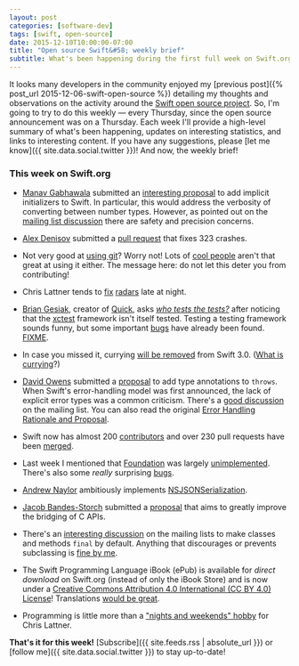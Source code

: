 ```yaml
---
layout: post
categories: [software-dev]
tags: [swift, open-source]
date: 2015-12-10T10:00:00-07:00
title: "Open source Swift&#58; weekly brief"
subtitle: What's been happening during the first full week on Swift.org?
---
```


It looks many developers in the community enjoyed my [previous post]({% post_url 2015-12-06-swift-open-source %}) detailing my thoughts and observations on the activity around the [Swift open source project](https://swift.org). So, I'm going to try to do this weekly &mdash; every Thursday, since the open source announcement was on a Thursday. Each week I'll provide a high-level summary of what's been happening, updates on interesting statistics, and links to interesting content. If you have any suggestions, please [let me know]({{ site.data.social.twitter }})! And now, the weekly brief!

<!--excerpt-->

### This week on Swift.org

- [Manav Gabhawala](https://twitter.com/ManavGabhawala) submitted an [interesting proposal](https://github.com/apple/swift-evolution/pull/37) to add implicit initializers to Swift. In particular, this would address the verbosity of converting between number types. However, as pointed out on the [mailing list discussion](https://lists.swift.org/pipermail/swift-evolution/2015-December/000352.html) there are safety and precision concerns.

- [Alex Denisov](https://twitter.com/1101_debian) submitted a [pull request](https://github.com/apple/swift/pull/295) that fixes 323 crashes.

- Not very good at [using git](https://github.com/apple/swift-evolution/pull/39)? Worry not! Lots of [cool people](https://github.com/apple/swift-evolution/pull/34#issuecomment-162693826) aren't that great at using it either. The message here: do not let this deter you from contributing!

- Chris Lattner tends to [fix](https://github.com/apple/swift/commit/4ebb461d634964f0399d63b3264d4090451c77fd) [radars](https://github.com/apple/swift/commit/5dded3f3523e9bd6ea45d0b6ffe5068a59d03a3f) late at night.

- [Brian Gesiak](https://twitter.com/modocache), creator of [Quick](https://github.com/Quick/Quick), asks [*who tests the tests?*](https://lists.swift.org/pipermail/swift-corelibs-dev/2015-December/000018.html) after noticing that the [xctest](https://github.com/apple/swift-corelibs-xctest) framework isn't itself tested. Testing a testing framework sounds funny, but some important [bugs](https://github.com/apple/swift-corelibs-xctest/commit/ce4c98bc58763d49db474703d005ba9c479cac3a) have already been found. [FIXME](https://github.com/apple/swift/blob/b53ff3b58053407f380d09770d2e2069e02d6ff5/utils/build-script-impl#L1957).

- In case you missed it, currying [will be removed](https://github.com/apple/swift-evolution/blob/master/proposals/0002-remove-currying.md) from Swift 3.0. ([What is currying](https://robots.thoughtbot.com/introduction-to-function-currying-in-swift)?)

- [David Owens](https://twitter.com/owensd) submitted a [proposal](https://github.com/apple/swift-evolution/pull/26) to add type annotations to `throws`. When Swift's error-handling model was first announced, the lack of explicit error types was a common criticism. There's a [good discussion](https://lists.swift.org/pipermail/swift-evolution/Week-of-Mon-20151207/001117.html) on the mailing list. You can also read the original [Error Handling Rationale and Proposal](https://github.com/apple/swift/blob/master/docs/ErrorHandlingRationale.rst).

- Swift now has almost 200 [contributors](https://github.com/apple/swift/graphs/contributors) and over 230 pull requests have been [merged](https://github.com/apple/swift/pulls?q=is%3Apr+is%3Amerged+).

- Last week I mentioned that [Foundation](https://github.com/apple/swift-corelibs-foundation) was largely [unimplemented](https://github.com/apple/swift-corelibs-foundation/search?q=NSUnimplemented). There's also some *really* surprising [bugs](https://github.com/apple/swift-corelibs-foundation/pull/89/files).

- [Andrew Naylor](https://github.com/argon) ambitiously implements [NSJSONSerialization](https://github.com/apple/swift-corelibs-foundation/pull/54).

- [Jacob Bandes-Storch](https://twitter.com/jtbandes) submitted a [proposal](https://github.com/apple/swift-evolution/pull/44) that aims to greatly improve the bridging of C APIs.

- There's an [interesting discussion](https://lists.swift.org/pipermail/swift-evolution/Week-of-Mon-20151207/000873.html) on the mailing lists to make classes and methods `final` by default. Anything that discourages or prevents subclassing is [fine by me](https://twitter.com/jesse_squires/status/664588682997964800).

- The Swift Programming Language iBook (ePub) is available for *direct download* on Swift.org (instead of only the iBook Store) and is now under a [Creative Commons Attribution 4.0 International (CC BY 4.0) License](https://swift.org/documentation/)! Translations [would be great](https://twitter.com/clattner_llvm/status/674454905449373696).

- Programming is little more than a ["nights and weekends" hobby](https://twitter.com/clattner_llvm/status/674254974629502976) for Chris Lattner.

**That's it for this week!** [Subscribe]({{ site.feeds.rss | absolute_url }}) or [follow me]({{ site.data.social.twitter }}) to stay up-to-date!
